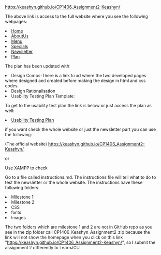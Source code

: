 https://keashyn.github.io/CP1406_Assignment2-Keashyn/

The above link is access to the full website where you see the following
webpages:
<li><a href="index.html" accesskey="1" title="">Home</a></li><li><a href="aboutme.html" accesskey="3" title="">AboutUs</a></li>
<li><a href="menu.html" accesskey="4" title="">Menu</a></li>
<li><a href="special.html" accesskey="5" title="">Specials</a></li>
<li><a href="signup.html" accesskey="6" title="">Newsletter</a></li>
<li><a href="plan.html" accesskey="7" title="">Plan</a></li>

The plan has been updated with:
<li>Design Comps-There is a link to xd where the two developed pages where designed and created before making the design in html and css codes.</li>
<li>Design Rationalisation</li>
<li>Usability Testing Plan Template:</li>

To get to the usability test plan the link is below or just access the plan as well:
<li><a accesskey="8" href="usability-test-plan.html" title="">Usability Testing Plan</a></li>

if you want check the whole website or just the newsletter part you can use the following:

(The official website) https://keashyn.github.io/CP1406_Assignment2-Keashyn/ 

or

Use XAMPP to check 

Go to  a file called instructions.md. The instructions file will tell what to do to test the newsletter or the whole website.
The instructions have these following folders:
<li>Milestone 1</li>
<li>Milestone 2</li>
<li>CSS</li>
<li>fonts</li>
<li>Images</li>


The two folders which are milestone 1 and 2 are not in GitHub repo as you see  in the zip folder call CP1406_Keashyn_Assignment2_zip
because the link will not show the homepage when you click on  this link "https://keashyn.github.io/CP1406_Assignment2-Keashyn/", so I submit the assignment 2 differently to LearnJCU 
